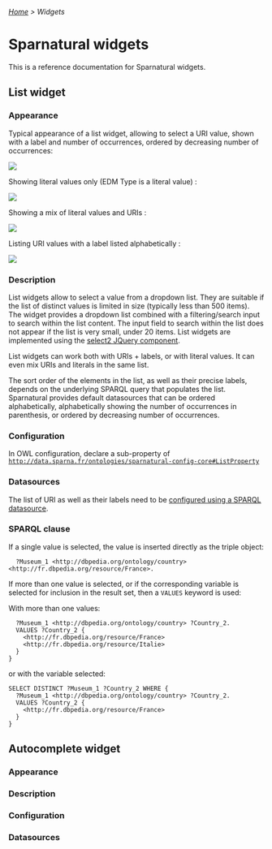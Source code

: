 _[Home](index.html) > Widgets_

# Sparnatural widgets

This is a reference documentation for Sparnatural widgets.

## List widget

### Appearance

Typical appearance of a list widget, allowing to select a URI value, shown with a label and number of occurrences, ordered by decreasing number of occurrences:

<img src=" https://raw.githubusercontent.com/sparna-git/Sparnatural/master/docs/assets/images/widgets/list-widget-basic.png" />

Showing literal values only (EDM Type is a literal value) :

<img src="https://raw.githubusercontent.com/sparna-git/Sparnatural/master/docs/assets/images/widgets/list-widget-literals.png" />

Showing a mix of literal values and URIs :

<img src="https://raw.githubusercontent.com/sparna-git/Sparnatural/master/docs/assets/images/widgets/list-widget-mix-literal-URIs.png" />

Listing URI values with a label listed alphabetically :

<img src="https://raw.githubusercontent.com/sparna-git/Sparnatural/master/docs/assets/images/widgets/list-widget-no-occurrences.png" />


### Description

List widgets allow to select a value from a dropdown list. They are suitable if the list of distinct values is limited in size (typically less than 500 items). The widget provides a dropdown list combined with a filtering/search input to search within the list content. The input field to search within the list does not appear if the list is very small, under 20 items.
List widgets are implemented using the [select2 JQuery component](https://select2.org/).

List widgets can work both with URIs + labels, or with literal values. It can even mix URIs and literals in the same list.

The sort order of the elements in the list, as well as their precise labels, depends on the underlying SPARQL query that populates the list. Sparnatural provides default datasources that can be ordered alphabetically, alphabetically showing the number of occurrences in parenthesis, or ordered by decreasing number of occurrences.

### Configuration

In OWL configuration, declare a sub-property of [`http://data.sparna.fr/ontologies/sparnatural-config-core#ListProperty`](http://data.sparna.fr/ontologies/sparnatural-config-core#ListProperty)

### Datasources

The list of URI as well as their labels need to be [configured using a SPARQL datasource](http://docs.sparnatural.eu/OWL-based-configuration-datasources.html#preconfigured-datasources-for-a-listproperty).

### SPARQL clause

If a single value is selected, the value is inserted directly as the triple object:

```
  ?Museum_1 <http://dbpedia.org/ontology/country> <http://fr.dbpedia.org/resource/France>.
```

If more than one value is selected, or if the corresponding variable is selected for inclusion in the result set, then a `VALUES` keyword is used:

With more than one values:

```
  ?Museum_1 <http://dbpedia.org/ontology/country> ?Country_2.
  VALUES ?Country_2 {
    <http://fr.dbpedia.org/resource/France>
    <http://fr.dbpedia.org/resource/Italie>
  }
}
```

or with the variable selected:

```
SELECT DISTINCT ?Museum_1 ?Country_2 WHERE {
  ?Museum_1 <http://dbpedia.org/ontology/country> ?Country_2.
  VALUES ?Country_2 {
    <http://fr.dbpedia.org/resource/France>
  }
}
```

## Autocomplete widget

### Appearance

### Description

### Configuration

### Datasources
